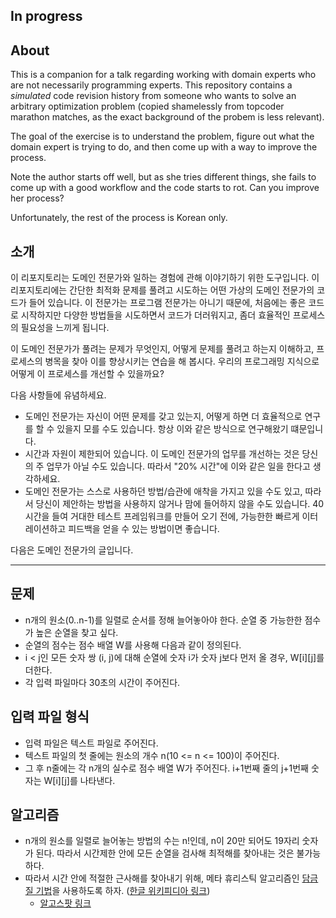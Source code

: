 ## In progress

## About 

This is a companion for a talk regarding working with domain experts who are not necessarily programming experts. This repository contains a _simulated_ code revision history from someone who wants to solve an arbitrary optimization problem (copied shamelessly from topcoder marathon matches, as the exact background of the probem is less relevant). 

The goal of the exercise is to understand the problem, figure out what the domain expert is trying to do, and then come up with a way to improve the process.

Note the author starts off well, but as she tries different things, she fails to come up with a good workflow and the code starts to rot. Can you improve her process?

Unfortunately, the rest of the process is Korean only.

## 소개

이 리포지토리는 도메인 전문가와 일하는 경험에 관해 이야기하기 위한 도구입니다. 이 리포지토리에는 간단한 최적화 문제를 풀려고 시도하는 어떤 가상의 도메인 전문가의 코드가 들어 있습니다. 이 전문가는 프로그램 전문가는 아니기 때문에, 처음에는 좋은 코드로 시작하지만 다양한 방법들을 시도하면서 코드가 더러워지고, 좀더 효율적인 프로세스의 필요성을 느끼게 됩니다.

이 도메인 전문가가 풀려는 문제가 무엇인지, 어떻게 문제를 풀려고 하는지 이해하고, 프로세스의 병목을 찾아 이를 향상시키는 연습을 해 봅시다. 우리의 프로그래밍 지식으로 어떻게 이 프로세스를 개선할 수 있을까요?

다음 사항들에 유념하세요.

* 도메인 전문가는 자신이 어떤 문제를 갖고 있는지, 어떻게 하면 더 효율적으로 연구를 할 수 있을지 모를 수도 있습니다. 항상 이와 같은 방식으로 연구해왔기 떄문입니다.
* 시간과 자원이 제한되어 있습니다. 이 도메인 전문가의 업무를 개선하는 것은 당신의 주 업무가 아닐 수도 있습니다. 따라서 "20% 시간"에 이와 같은 일을 한다고 생각하세요. 
* 도메인 전문가는 스스로 사용하던 방법/습관에 애착을 가지고 있을 수도 있고, 따라서 당신이 제안하는 방법을 사용하지 않거나 맘에 들어하지 않을 수도 있습니다. 40시간을 들여 거대한 테스트 프레임워크를 만들어 오기 전에, 가능한한 빠르게 이터레이션하고 피드백을 얻을 수 있는 방법이면 좋습니다.

다음은 도메인 전문가의 글입니다.

----

## 문제

* n개의 원소(0..n-1)를 일렬로 순서를 정해 늘어놓아야 한다. 순열 중 가능한한 점수가 높은 순열을 찾고 싶다.
* 순열의 점수는 점수 배열 W를 사용해 다음과 같이 정의된다.
* i < j인 모든 숫자 쌍 (i, j)에 대해 순열에 숫자 i가 숫자 j보다 먼저 올 경우, W[i][j]를 더한다.
* 각 입력 파일마다 30초의 시간이 주어진다.

## 입력 파일 형식

* 입력 파일은 텍스트 파일로 주어진다.
* 텍스트 파일의 첫 줄에는 원소의 개수 n(10 <= n <= 100)이 주어진다.
* 그 후 n줄에는 각 n개의 실수로 점수 배열 W가 주어진다. i+1번째 줄의 j+1번째 숫자는 W[i][j]를 나타낸다.

## 알고리즘

* n개의 원소를 일렬로 늘어놓는 방법의 수는 n!인데, n이 20만 되어도 19자리 숫자가 된다. 따라서 시간제한 안에 모든 순열을 검사해 최적해를 찾아내는 것은 불가능하다.
* 따라서 시간 안에 적절한 근사해를 찾아내기 위해, 메타 휴리스틱 알고리즘인 [담금질 기법](http://en.wikipedia.org/wiki/Simulated_annealing)을 사용하도록 하자. ([한글 위키피디아 링크](http://ko.wikipedia.org/wiki/%EB%8B%B4%EA%B8%88%EC%A7%88_%EA%B8%B0%EB%B2%95))
	* [알고스팟 링크](http://algospot.com/forum/read/1211/)

